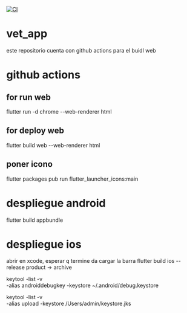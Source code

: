 [![CI](https://github.com/joalmr/veterinary_app/actions/workflows/ci.yml/badge.svg?branch=master)](https://github.com/joalmr/veterinary_app/actions/workflows/ci.yml)

# vet_app

este repositorio cuenta con github actions para el buidl web

# github actions

## for run web
flutter run -d chrome --web-renderer html

## for deploy web
flutter build web --web-renderer html

## poner icono
flutter packages pub run flutter_launcher_icons:main

# despliegue android
flutter build appbundle

# despliegue ios 
abrir en xcode, esperar q termine da cargar la barra
flutter build ios --release
product -> archive

keytool -list -v \
-alias androiddebugkey -keystore ~/.android/debug.keystore


keytool -list -v \
-alias upload -keystore /Users/admin/keystore.jks